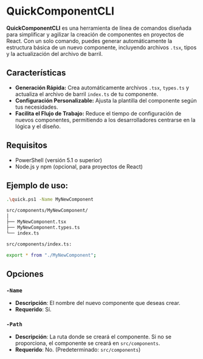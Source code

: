 # QuickComponentCLI

**QuickComponentCLI** es una herramienta de línea de comandos diseñada para simplificar y agilizar la creación de componentes en proyectos de React. Con un solo comando, puedes generar automáticamente la estructura básica de un nuevo componente, incluyendo archivos `.tsx`, tipos y la actualización del archivo de barril.

## Características

- **Generación Rápida:** Crea automáticamente archivos `.tsx`, `types.ts` y actualiza el archivo de barril `index.ts` de tu componente.
- **Configuración Personalizable:** Ajusta la plantilla del componente según tus necesidades.
- **Facilita el Flujo de Trabajo:** Reduce el tiempo de configuración de nuevos componentes, permitiendo a los desarrolladores centrarse en la lógica y el diseño.

## Requisitos

- PowerShell (versión 5.1 o superior)
- Node.js y npm (opcional, para proyectos de React)

## Ejemplo de uso:
```bash
.\quick.ps1 -Name MyNewComponent

```
```bash
src/components/MyNewComponent/
│
├── MyNewComponent.tsx
├── MyNewComponent.types.ts
└── index.ts
```

```bash
src/components/index.ts:

export * from "./MyNewComponent";
```

## Opciones

### `-Name`
- **Descripción**: El nombre del nuevo componente que deseas crear.
- **Requerido**: Sí.

### `-Path`
- **Descripción**: La ruta donde se creará el componente. Si no se proporciona, el componente se creará en `src/components`.
- **Requerido**: No. (Predeterminado: `src/components`)
